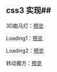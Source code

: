 

## css3 实现##

3D跑马灯：[预览](https://jaejiang.github.io/resume/css3/3d-carousel)

Loading1：[预览](https://jaejiang.github.io/resume/css3/loading1)

Loading2：[预览](https://jaejiang.github.io/resume/css3/loading2)

转动魔方：[预览](https://jaejiang.github.io/resume/css3/moving-cube)